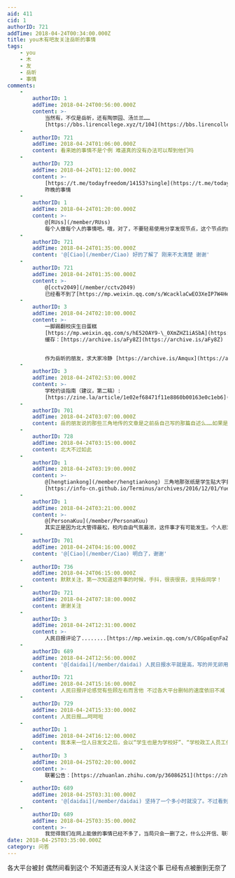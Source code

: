 ```yaml
---
aid: 411
cid: 1
authorID: 721
addTime: 2018-04-24T00:34:00.000Z
title: you木有吧友关注岳昕的事情
tags:
    - you
    - 木
    - 友
    - 岳昕
    - 事情
comments:
    -
        authorID: 1
        addTime: 2018-04-24T00:56:00.000Z
        content: >-
            当然有，不仅是岳昕，还有陶崇园、汤兰兰……
            [https://bbs.lirencollege.xyz/t/104](https://bbs.lirencollege.xyz/t/104)
    -
        authorID: 721
        addTime: 2018-04-24T01:06:00.000Z
        content: 看来她的事情不是个例 难道真的没有办法可以帮到他们吗
    -
        authorID: 723
        addTime: 2018-04-24T01:12:00.000Z
        content: >-
            [https://t.me/todayfreedom/14153?single](https://t.me/todayfreedom/14153?single=)
            昨晚的事情
    -
        authorID: 1
        addTime: 2018-04-24T01:20:00.000Z
        content: >-
            @[RUss](/member/RUss)
            每个人做每个人的事情吧。哦，对了，不要轻易使用分享发现节点，这个节点的内容会自动发送一条推特。
    -
        authorID: 721
        addTime: 2018-04-24T01:35:00.000Z
        content: '@[Ciao](/member/Ciao) 好的了解了 刚来不太清楚 谢谢'
    -
        authorID: 721
        addTime: 2018-04-24T01:35:00.000Z
        content: >-
            @[cctv2049](/member/cctv2049)
            已经看不到了[https://mp.weixin.qq.com/s/WcacklaCwEO3XeIP7W4HeA](https://mp.weixin.qq.com/s/WcacklaCwEO3XeIP7W4HeA)
    -
        authorID: 3
        addTime: 2018-04-24T02:10:00.000Z
        content: >-
            一脚踢翻校庆生日蛋糕
            [https://mp.weixin.qq.com/s/hE52OAY9-\_0XmZHZ1iASbA](https://mp.weixin.qq.com/s/hE52OAY9-_0XmZHZ1iASbA)
            缓存：[https://archive.is/aFy8Z](https://archive.is/aFy8Z)


            作为岳昕的朋友，求大家冷静 [https://archive.is/Amqux](https://archive.is/Amqux)
    -
        authorID: 3
        addTime: 2018-04-24T02:53:00.000Z
        content: >-
            学校约谈指南（建议，第二稿）:
            [https://zine.la/article/1e02ef68471f11e8860b00163e0c1eb6](https://zine.la/article/1e02ef68471f11e8860b00163e0c1eb6)
    -
        authorID: 701
        addTime: 2018-04-24T03:07:00.000Z
        content: 岳的朋友说的那些三角地传的文章是之前岳自己写的那篇自述么……如果是请告知一下，我让朋友们也别在日本这边的华人圈传了
    -
        authorID: 728
        addTime: 2018-04-24T03:15:00.000Z
        content: 北大不过如此
    -
        authorID: 1
        addTime: 2018-04-24T03:19:00.000Z
        content: >-
            @[hengtiankong](/member/hengtiankong) 三角地那张纸是学生贴大字报声援的，岳自述的那篇文章是
            [https://info-cn.github.io/Terminus/archives/2016/12/01/YueXin-zishu-2016.html](https://info-cn.github.io/Terminus/archives/2016/12/01/YueXin-zishu-2016.html)
    -
        authorID: 1
        addTime: 2018-04-24T03:21:00.000Z
        content: >-
            @[PersonaKuu](/member/PersonaKuu)
            其实正是因为北大管得最松，校内自由气氛最浓，这件事才有可能发生。个人悲观看法：岳昕事件将会是绝唱。
    -
        authorID: 701
        addTime: 2018-04-24T04:16:00.000Z
        content: '@[Ciao](/member/Ciao) 明白了，谢谢'
    -
        authorID: 736
        addTime: 2018-04-24T06:15:00.000Z
        content: 默默关注，第一次知道这件事的时候，手抖，很丧很丧，支持岳同学！
    -
        authorID: 721
        addTime: 2018-04-24T07:18:00.000Z
        content: 谢谢关注
    -
        authorID: 3
        addTime: 2018-04-24T12:31:00.000Z
        content: >-
            人民日报评论了........[https://mp.weixin.qq.com/s/C8GpaEqnFaZYOjR95rM4xA](https://mp.weixin.qq.com/s/C8GpaEqnFaZYOjR95rM4xA)
    -
        authorID: 689
        addTime: 2018-04-24T12:56:00.000Z
        content: '@[daidai](/member/daidai) 人民日报水平就是高，写的并无卵用但又让人找不到喷点。'
    -
        authorID: 721
        addTime: 2018-04-24T15:16:00.000Z
        content: 人民日报评论感觉有些顾左右而言他 不过各大平台删帖的速度依旧不减 最新情况是什么我们到底有哪些渠道得知望告知
    -
        authorID: 729
        addTime: 2018-04-24T15:33:00.000Z
        content: 人民日报……呵呵啦
    -
        authorID: 1
        addTime: 2018-04-24T16:12:00.000Z
        content: 我本来一位人日发文之后，会以“学生也是为学校好”、“学校政工人员工作方式不对”而收场，但现在删贴势头不减，是要强压了。
    -
        authorID: 3
        addTime: 2018-04-25T02:20:00.000Z
        content: >-
            联署公告：[https://zhuanlan.zhihu.com/p/36086251](https://zhuanlan.zhihu.com/p/36086251)
    -
        authorID: 689
        addTime: 2018-04-25T03:31:00.000Z
        content: '@[daidai](/member/daidai) 坚持了一个多小时就没了。不过看到发起者用匿名邮箱还是有进步'
    -
        authorID: 689
        addTime: 2018-04-25T03:35:00.000Z
        content: >-
            我觉得我们在网上能做的事情已经不多了，当局只会一删了之，什么公开信、联署，他们如果假装看不到，学生们也没什么办法。总的来说就是“黔驴技穷”。
date: 2018-04-25T03:35:00.000Z
category: 问答
---
```


各大平台被封 偶然间看到这个 不知道还有没人关注这个事 已经有点被删到无奈了

